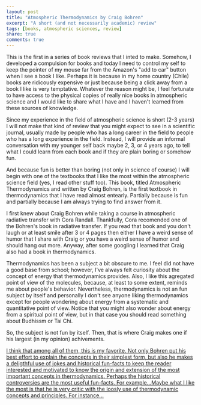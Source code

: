 ```yaml
---
layout: post
title: "Atmospheric Thermodynamics by Craig Bohren"
excerpt: "A short (and not necessarily academic) review"
tags: [books, atmospheric sciences, review]
share: true
comments: true
---
```


This is the first in a series of book reviews that I inted to make. Somehow, I developed a compulsion for books and today I need to control my self to keep the pointer of my mouse far from the Amazon's "add to car" button when I see a book I like. Perhaps it is because in my home country (Chile) books are ridicously expensive or just because being a click away from a book I like is very temptative. Whatever the reason might be, I feel fortunate to have access to the physical copies of really nice books in atmospheric science and I would like to share what I have and I haven't learned from these sources of knowledge.

Since my experience in the field of atmospheric science is short (2-3 years) I will not make that kind of review that you might expect to see in a scientific journal, usually made by people who has a long career in the field to people who has a long experience in the field. Instead, I will provide an informal conversation with my younger self back maybe 2, 3, or 4 years ago, to tell what I could learn from each book and if they are plain boring or somehow fun.

And because fun is better than boring (not only in science of course) I will begin with one of the textbooks that I like the most within the atmospheric science field (yes, I read other stuff too). This book, titled Atmospheric Thermodynamics and written by Craig Bohren, is the first textbook in thermodynamics that I have read almost entearly. Partially because is fun and partially because I am always trying to find answer from it.

I first knew about Craig Bohren while taking a course in atmospheric radiative transfer with Cora Randall. Thankfully, Cora recomended one of the Bohren's book in radiative transfer. If you read that book and you don't laugh or at least smile after 3 or 4 pages then either I have a weird sense of humor that I share with Craig or you have a weird sense of humor and should hang out more. Anyway, after some googling I learned that Craig also had a book in thermodynamics. 

Thermodynamics has been a subject a bit obscure to me. I feel did not have a good base from school; however, I've always felt curiosity about the concept of energy that thermodynamics provides. Also, I like this agregated point of view of the molecules, because, at least to some extent, reminds me about people's behavior. Nevertheless, thermodynamics is not an fun subject by itself and personally I don't see anyone liking thermodynamics except for people wondering about energy from a systematic and quantitative point of view. Notice that you might also wonder about energy from a spiritual point of view, but in that case you should read something about Budhissm or Tai Chi.

So, the subject is not fun by itself. Then, that is where Craig makes one if his largest (in my opinion) achivements. 

[I think that among all of them, this is my favorite. Not only Bohren put his best effort to explain the concepts in their simplest form, but also he makes a deligthful use of jokes and historical fun-facts to keep the reader interested and motivated to know the origin and extension of the most important concepts in thermodynamics. Perhaps the historical controversies are the most useful fun-facts. For example...Maybe what I like the most is that he is very critic with the loosly use of thermodynamic concepts and principles. For instance...]()







